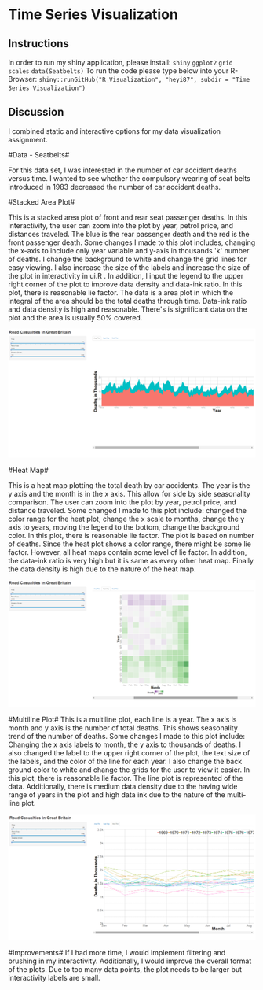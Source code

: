 Time Series Visualization
==============================

## Instructions ##

In order to run my shiny application, please install:
`shiny`
`ggplot2`
`grid`
`scales`
`data(Seatbelts)`
To run the code please type below into your R-Browser:
`shiny::runGitHub("R_Visualization", "heyi87", subdir = "Time Series Visualization")`

## Discussion ##

I combined static and interactive options for my data visualization assignment.

#Data - Seatbelts#

For this data set, I was interested in the number of car accident deaths versus time. I wanted to see whether the compulsory wearing of seat belts introduced in 1983 decreased the number of car accident deaths.

#Stacked Area Plot#

This is a stacked area plot of front and rear seat passenger deaths. In this interactivity, the user can zoom into the plot by year, petrol price, and distances traveled. The blue is the rear passenger death and the red is the front passenger death. 
Some changes I made to this plot includes, changing the x-axis to include only year variable and y-axis in thousands 'k' number of deaths. I change the background to white and change the grid lines for easy viewing. I also increase the size of the labels and increase the size of the plot in interactivity in ui.R . In addition, I input the legend to the upper right corner of the plot to improve data density and data-ink ratio. 
In this plot, there is reasonable lie factor. The data is a area plot in which the integral of the area should be the total deaths through time. Data-ink ratio and data density is high and reasonable. There's is significant data on the plot and the area is usually 50% covered. 

![IMAGE](area.png)

#Heat Map#

This is a heat map plotting the total death by car accidents. The year is the y axis and the month is in the x axis. This allow for side by side seasonality comparison. The user can zoom into the plot by year, petrol price, and distance traveled. 
Some changed I made to this plot include: changed the color range for the heat plot, change the x scale to months, change the y axis to years, moving the legend to the bottom, change the background color. 
In this plot, there is reasonable lie factor. The plot is based on number of deaths. Since the heat plot shows a color range, there might be some lie factor. However, all heat maps contain some level of lie factor. In addition, the data-ink ratio is very high but it is same as every other heat map. Finally the data density is high due to the nature of the heat map.

![IMAGE](heat.png)

#Multiline Plot#
This is a multiline plot, each line is a year. The x axis is month and y axis is the number of total deaths. This shows seasonality trend of the number of deaths. 
Some changes I made to this plot include: Changing the x axis labels to month, the y axis to thousands of deaths. I also changed the label to the upper right corner of the plot, the text size of the labels, and the color of the line for each year. I also change the back ground color to white and change the grids for the user to view it easier. 
In this plot, there is reasonable lie factor. The line plot is represented of the data. Additionally, there is medium data density due to the having wide range of years in the plot and high data ink due to the nature of the multi-line plot. 

![IMAGE](multi.png)

#Improvements#
If I had more time, I would implement filtering and brushing in my interactivity. Additionally, I would improve the overall format of the plots. Due to too many data points, the plot needs to be larger but interactivity labels are small.
